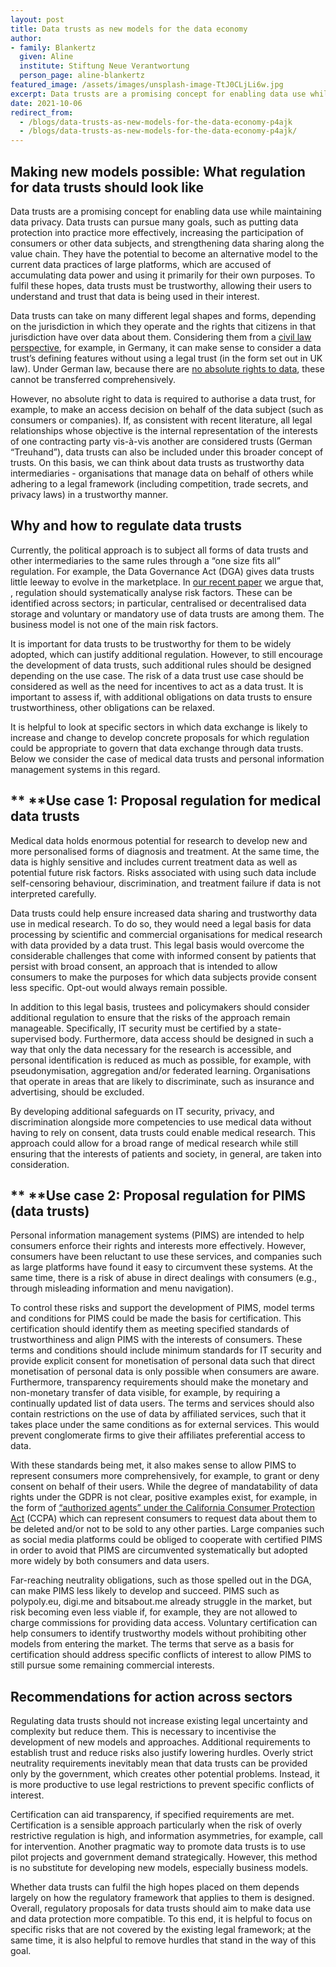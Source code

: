 ```yaml
---
layout: post
title: Data trusts as new models for the data economy
author:
- family: Blankertz
  given: Aline 
  institute: Stiftung Neue Verantwortung
  person_page: aline-blankertz
featured_image: /assets/images/unsplash-image-TtJ0CLjLi6w.jpg
excerpt: Data trusts are a promising concept for enabling data use while maintaining data privacy. In this blog, Aline Blankertz, explores what regulation for data trusts should look like and how we can make new models possible.
date: 2021-10-06
redirect_from:
  - /blogs/data-trusts-as-new-models-for-the-data-economy-p4ajk
  - /blogs/data-trusts-as-new-models-for-the-data-economy-p4ajk/
---
```


## Making new models possible: What regulation for data trusts should look like

Data trusts are a promising concept for enabling data use while
maintaining data privacy. Data trusts can pursue many goals, such as
putting data protection into practice more effectively, increasing the
participation of consumers or other data subjects, and strengthening
data sharing along the value chain. They have the potential to become an
alternative model to the current data practices of large platforms,
which are accused of accumulating data power and using it primarily for
their own purposes. To fulfil these hopes, data trusts must be
trustworthy, allowing their users to understand and trust that data is
being used in their interest.

Data trusts can take on many different legal shapes and forms, depending
on the jurisdiction in which they operate and the rights that citizens
in that jurisdiction have over data about them. Considering them from a
[civil law perspective](https://datatrusts.uk/blogs/how-can-civil-law-jurisdictions-support-data-trusts-the-quebec-example),
for example, in Germany, it can make sense to consider a data trust’s
defining features without using a legal trust (in the form set out in UK
law). Under German law, because there are [no absolute rights to
data](https://www.abida.de/sites/default/files/ABIDA_Gutachten_Datenrechte.pdf),
these cannot be transferred comprehensively.

However, no absolute right to data is required to authorise a data
trust, for example, to make an access decision on behalf of the data
subject (such as consumers or companies). If, as consistent with recent
literature, all legal relationships whose objective is the internal
representation of the interests of one contracting party vis-à-vis
another are considered trusts (German “Treuhand”), data trusts can also
be included under this broader concept of trusts. On this basis, we can
think about data trusts as trustworthy data intermediaries -
organisations that manage data on behalf of others while adhering to a
legal framework (including competition, trade secrets, and privacy laws)
in a trustworthy manner.

## Why and how to regulate data trusts

Currently, the political approach is to subject all forms of data trusts
and other intermediaries to the same rules through a “one size fits all”
regulation. For example, the Data Governance Act (DGA) gives data trusts
little leeway to evolve in the marketplace. In [our recent
paper](https://www.stiftung-nv.de/en/publication/regulation-data-trusts)
we argue that, , regulation should systematically analyse risk factors.
These can be identified across sectors; in particular, centralised or
decentralised data storage and voluntary or mandatory use of data trusts
are among them. The business model is not one of the main risk factors.

It is important for data trusts to be trustworthy for them to be widely
adopted, which can justify additional regulation. However, to still
encourage the development of data trusts, such additional rules should
be designed depending on the use case. The risk of a data trust use case
should be considered as well as the need for incentives to act as a data
trust. It is important to assess if, with additional obligations on data
trusts to ensure trustworthiness, other obligations can be relaxed.

It is helpful to look at specific sectors in which data exchange is
likely to increase and change to develop concrete proposals for which
regulation could be appropriate to govern that data exchange through
data trusts. Below we consider the case of medical data trusts and
personal information management systems in this regard.

## ** **Use case 1: Proposal regulation for medical data trusts

Medical data holds enormous potential for research to develop new and
more personalised forms of diagnosis and treatment. At the same time,
the data is highly sensitive and includes current treatment data as well
as potential future risk factors. Risks associated with using such data
include self-censoring behaviour, discrimination, and treatment failure
if data is not interpreted carefully.

Data trusts could help ensure increased data sharing and trustworthy
data use in medical research. To do so, they would need a legal basis
for data processing by scientific and commercial organisations for
medical research with data provided by a data trust. This legal basis
would overcome the considerable challenges that come with informed
consent by patients that persist with broad consent, an approach that is
intended to allow consumers to make the purposes for which data subjects
provide consent less specific. Opt-out would always remain possible.

In addition to this legal basis, trustees and policymakers should
consider additional regulation to ensure that the risks of the approach
remain manageable. Specifically, IT security must be certified by a
state-supervised body. Furthermore, data access should be designed in
such a way that only the data necessary for the research is accessible,
and personal identification is reduced as much as possible, for example,
with pseudonymisation, aggregation and/or federated learning.
Organisations that operate in areas that are likely to discriminate,
such as insurance and advertising, should be excluded.

By developing additional safeguards on IT security, privacy, and
discrimination alongside more competencies to use medical data without
having to rely on consent, data trusts could enable medical research.
This approach could allow for a broad range of medical research while
still ensuring that the interests of patients and society, in general,
are taken into consideration.

## ** **Use case 2: Proposal regulation for PIMS (data trusts)

Personal information management systems (PIMS) are intended to help
consumers enforce their rights and interests more effectively. However,
consumers have been reluctant to use these services, and companies such
as large platforms have found it easy to circumvent these systems. At
the same time, there is a risk of abuse in direct dealings with
consumers (e.g., through misleading information and menu navigation).

To control these risks and support the development of PIMS, model terms
and conditions for PIMS could be made the basis for certification. This
certification should identify them as meeting specified standards of
trustworthiness and align PIMS with the interests of consumers. These
terms and conditions should include minimum standards for IT security
and provide explicit consent for monetisation of personal data such that
direct monetisation of personal data is only possible when consumers are
aware. Furthermore, transparency requirements should make the monetary
and non-monetary transfer of data visible, for example, by requiring a
continually updated list of data users. The terms and services should
also contain restrictions on the use of data by affiliated services,
such that it takes place under the same conditions as for external
services. This would prevent conglomerate firms to give their affiliates
preferential access to data.

With these standards being met, it also makes sense to allow PIMS to
represent consumers more comprehensively, for example, to grant or deny
consent on behalf of their users. While the degree of mandatability of
data rights under the GDPR is not clear, positive examples exist, for
example, in the form of [“authorized agents” under the California
Consumer Protection
Act](https://medium.com/cr-digital-lab/on-operating-a-do-not-sell-authorized-agent-under-ccpa-b15a0bade0e1)
(CCPA) which can represent consumers to request data about them to be
deleted and/or not to be sold to any other parties. Large companies such
as social media platforms could be obliged to cooperate with certified
PIMS in order to avoid that PIMS are circumvented systematically but
adopted more widely by both consumers and data users.

Far-reaching neutrality obligations, such as those spelled out in the
DGA, can make PIMS less likely to develop and succeed. PIMS such as
polypoly.eu, digi.me and bitsabout.me already struggle in the market,
but risk becoming even less viable if, for example, they are not allowed
to charge commissions for providing data access. Voluntary certification
can help consumers to identify trustworthy models without prohibiting
other models from entering the market. The terms that serve as a basis
for certification should address specific conflicts of interest to allow
PIMS to still pursue some remaining commercial interests.

## Recommendations for action across sectors

Regulating data trusts should not increase existing legal uncertainty
and complexity but reduce them. This is necessary to incentivise the
development of new models and approaches. Additional requirements to
establish trust and reduce risks also justify lowering hurdles. Overly
strict neutrality requirements inevitably mean that data trusts can be
provided only by the government, which creates other potential problems.
Instead, it is more productive to use legal restrictions to prevent
specific conflicts of interest.

Certification can aid transparency, if specified requirements are met.
Certification is a sensible approach particularly when the risk of
overly restrictive regulation is high, and information asymmetries, for
example, call for intervention. Another pragmatic way to promote data
trusts is to use pilot projects and government demand strategically.
However, this method is no substitute for developing new models,
especially business models.

Whether data trusts can fulfil the high hopes placed on them depends
largely on how the regulatory framework that applies to them is
designed. Overall, regulatory proposals for data trusts should aim to
make data use and data protection more compatible. To this end, it is
helpful to focus on specific risks that are not covered by the existing
legal framework; at the same time, it is also helpful to remove hurdles
that stand in the way of this goal.
